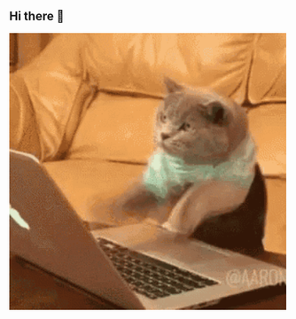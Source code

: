 ## Hi there 👋

<img src="https://github.com/AleksandrBagdasarian/AleksandrBagdasarian/blob/main/cat-crazy-cat.gif" alt="the unlimited" width="500">
